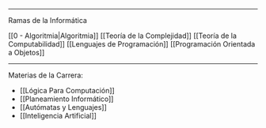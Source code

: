 ***
Ramas de la Informática

[[0 - Algoritmia|Algoritmia]]
[[Teoría de la Complejidad]]
[[Teoría de la Computabilidad]]
[[Lenguajes de Programación]]
[[Programación Orientada a Objetos]]
***
Materias de la Carrera:
- [[Lógica Para Computación]]
- [[Planeamiento Informático]] 
- [[Autómatas y Lenguajes]]
- [[Inteligencia Artificial]] 